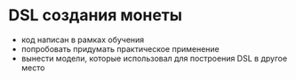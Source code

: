 # DSL создания монеты
- код написан в рамках обучения
- попробовать придумать практическое применение
- вынести модели, которые использовал для построения DSL в другое место
